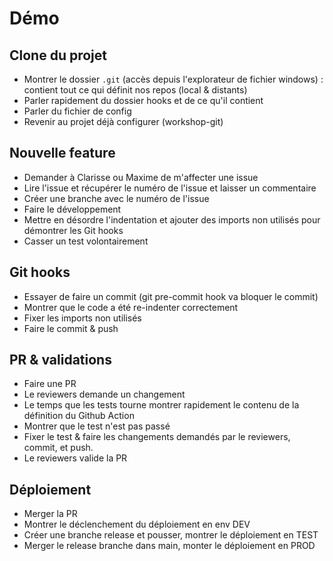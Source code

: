 # Démo

## Clone du projet
- Montrer le dossier `.git` (accès depuis l'explorateur de fichier windows) : contient tout ce qui définit nos repos (local & distants)
- Parler rapidement du dossier hooks et de ce qu'il contient
- Parler du fichier de config
- Revenir au projet déjà configurer (workshop-git)

## Nouvelle feature

- Demander à Clarisse ou Maxime de m'affecter une issue
- Lire l'issue et récupérer le numéro de l'issue et laisser un commentaire
- Créer une branche avec le numéro de l'issue
- Faire le développement
- Mettre en désordre l'indentation et ajouter des imports non utilisés pour démontrer les Git hooks
- Casser un test volontairement

## Git hooks
- Essayer de faire un commit (git pre-commit hook va bloquer le commit)
- Montrer que le code a été re-indenter correctement
- Fixer les imports non utilisés
- Faire le commit & push

## PR & validations
- Faire une PR
- Le reviewers demande un changement
- Le temps que les tests tourne montrer rapidement le contenu de la définition du Github Action
- Montrer que le test n'est pas passé
- Fixer le test & faire les changements demandés par le reviewers, commit, et push.
- Le reviewers valide la PR

## Déploiement
- Merger la PR
- Montrer le déclenchement du déploiement en env DEV
- Créer une branche release et pousser, montrer le déploiement en TEST
- Merger le release branche dans main, monter le déploiement en PROD